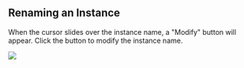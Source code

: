 ## Renaming an Instance

When the cursor slides over the instance name, a "Modify" button will appear. Click the button to modify the instance name.

![](https://qzonestyle.gtimg.cn/qzone/vas/opensns/res/img/Resis-4.png)
